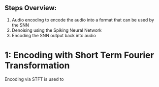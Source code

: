 ## Steps Overview: 
1. Audio encoding to encode the audio into a format that can be used by the SNN
2. Denoising using the Spiking Neural Network 
3. Encoding the SNN output back into audio

# 1: Encoding with Short Term Fourier Transformation
Encoding via STFT is used to 